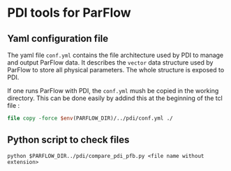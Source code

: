# PDI tools for ParFlow

## Yaml configuration file

The yaml file `conf.yml` contains the file architecture used by PDI to manage and output ParFlow data.
It describes the `vector` data structure used by ParFlow to store all physical parameters.
The whole structure is exposed to PDI.

If one runs ParFlow with PDI, the `conf.yml` mush be copied in the working directory.
This can be done easily by addind this at the beginning of the tcl file :

```tcl
file copy -force $env(PARFLOW_DIR)/../pdi/conf.yml ./
```

## Python script to check files

```
python $PARFLOW_DIR../pdi/compare_pdi_pfb.py <file name without extension>
```
